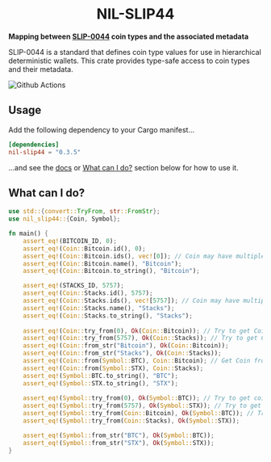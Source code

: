 # <h1 align="center"> NIL-SLIP44 </h1>

**Mapping between [SLIP-0044](https://github.com/satoshilabs/slips/blob/master/slip-0044.md) coin types and the
associated metadata**

SLIP-0044 is a standard that defines coin type values for use in hierarchical deterministic wallets. This crate provides type-safe access to coin types and their metadata.

![Github Actions](https://github.com/newinternetlabs/nil-slip44/workflows/Tests/badge.svg)

## Usage
Add the following dependency to your Cargo manifest...
```toml
[dependencies]
nil-slip44 = "0.3.5"
```
...and see the [docs](https://docs.rs/nil-slip44) or [What can I do?](#what-can-i-do) section below for how to use it.

## What can I do?

```rust
use std::{convert::TryFrom, str::FromStr};
use nil_slip44::{Coin, Symbol};

fn main() {
    assert_eq!(BITCOIN_ID, 0);
    assert_eq!(Coin::Bitcoin.id(), 0);
    assert_eq!(Coin::Bitcoin.ids(), vec![0]); // Coin may have multiple IDs (e.g. Credits)
    assert_eq!(Coin::Bitcoin.name(), "Bitcoin");
    assert_eq!(Coin::Bitcoin.to_string(), "Bitcoin");

    assert_eq!(STACKS_ID, 5757);
    assert_eq!(Coin::Stacks.id(), 5757);
    assert_eq!(Coin::Stacks.ids(), vec![5757]); // Coin may have multiple IDs (e.g. Credits)
    assert_eq!(Coin::Stacks.name(), "Stacks");
    assert_eq!(Coin::Stacks.to_string(), "Stacks");
    
    assert_eq!(Coin::try_from(0), Ok(Coin::Bitcoin)); // Try to get Coin from its ID
    assert_eq!(Coin::try_from(5757), Ok(Coin::Stacks)); // Try to get Coin from its ID
    assert_eq!(Coin::from_str("Bitcoin"), Ok(Coin::Bitcoin));
    assert_eq!(Coin::from_str("Stacks"), Ok(Coin::Stacks));
    assert_eq!(Coin::from(Symbol::BTC), Coin::Bitcoin); // Get Coin from its Symbol (can't fail, all symbols have associated coins)
    assert_eq!(Coin::from(Symbol::STX), Coin::Stacks);
    assert_eq!(Symbol::BTC.to_string(), "BTC");
    assert_eq!(Symbol::STX.to_string(), "STX");
    
    assert_eq!(Symbol::try_from(0), Ok(Symbol::BTC)); // Try to get coin Symbol from its ID
    assert_eq!(Symbol::try_from(5757), Ok(Symbol::STX)); // Try to get coin Symbol from its ID
    assert_eq!(Symbol::try_from(Coin::Bitcoin), Ok(Symbol::BTC)); // Try to convert Coin to Symbol (can fail if no Symbol for Coin is specified)
    assert_eq!(Symbol::try_from(Coin::Stacks), Ok(Symbol::STX));

    assert_eq!(Symbol::from_str("BTC"), Ok(Symbol::BTC));
    assert_eq!(Symbol::from_str("STX"), Ok(Symbol::STX));
}
```
